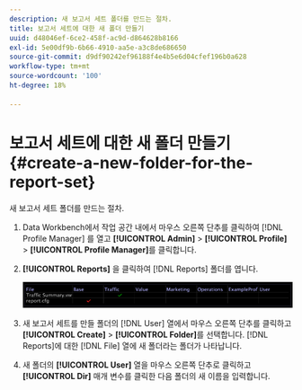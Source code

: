 ```yaml
---
description: 새 보고서 세트 폴더를 만드는 절차.
title: 보고서 세트에 대한 새 폴더 만들기
uuid: d48046ef-6ce2-458f-ac9d-d864628b8166
exl-id: 5e00df9b-6b66-4910-aa5e-a3c8de686650
source-git-commit: d9df90242ef96188f4e4b5e6d04cfef196b0a628
workflow-type: tm+mt
source-wordcount: '100'
ht-degree: 18%

---
```


# 보고서 세트에 대한 새 폴더 만들기{#create-a-new-folder-for-the-report-set}

새 보고서 세트 폴더를 만드는 절차.

1. Data Workbench에서 작업 공간 내에서 마우스 오른쪽 단추를 클릭하여 [!DNL Profile Manager] 를 열고 **[!UICONTROL Admin]** > **[!UICONTROL Profile]** > **[!UICONTROL Profile Manager]**&#x200B;를 클릭합니다.
1. **[!UICONTROL Reports]** 을 클릭하여 [!DNL Reports] 폴더를 엽니다.

   ![단계 정보](assets/vis_Reports_Manager.png)

1. 새 보고서 세트를 만들 폴더의 [!DNL User] 열에서 마우스 오른쪽 단추를 클릭하고 **[!UICONTROL Create]** > **[!UICONTROL Folder]**&#x200B;를 선택합니다. [!DNL Reports]에 대한 [!DNL File] 열에 새 폴더라는 폴더가 나타납니다.
1. 새 폴더의 **[!UICONTROL User]** 열을 마우스 오른쪽 단추로 클릭하고 **[!UICONTROL Dir]** 매개 변수를 클릭한 다음 폴더의 새 이름을 입력합니다.
